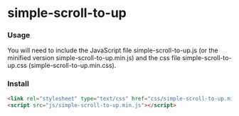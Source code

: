 simple-scroll-to-up
===================

### Usage
You will need to include the JavaScript file simple-scroll-to-up.js (or the minified version simple-scroll-to-up.min.js) and the css file simple-scroll-to-up.css (simple-scroll-to-up.min.css).

### Install
```html
<link rel="stylesheet" type="text/css" href="css/simple-scroll-to-up.min.css" />
<script src="js/simple-scroll-to-up.min.js"></script>
```